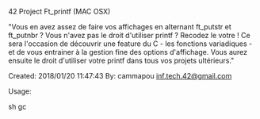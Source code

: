42 Project Ft_printf (MAC OSX)

"Vous en avez assez de faire vos affichages en alternant ft_putstr et ft_putnbr ? 
Vous n'avez pas le droit d'utiliser printf ? Recodez le votre ! 
Ce sera l'occasion de découvrir une feature du C - les fonctions variadiques - et de vous entrainer à la 
gestion fine des options d'affichage. Vous aurez ensuite le droit d'utiliser votre printf dans tous vos projets ultérieurs."

Created: 2018/01/20 11:47:43 By: cammapou inf.tech.42@gmail.com

Usage:

sh gc
